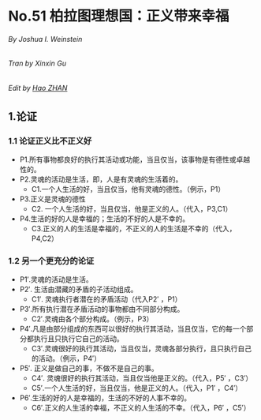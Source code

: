 # No.51 柏拉图理想国：正义带来幸福

###### By Joshua I. Weinstein

###### Tran by Xinxin Gu

###### Edit by [Hao ZHAN](https://github.com/zhanhao93)



## 1.论证

### 1.1 论证正义比不正义好

- P1.所有事物都良好的执行其活动或功能，当且仅当，该事物是有德性或卓越性的。
- P2.灵魂的活动是生活，即，人是有灵魂的生活着的。
  - C1.一个人生活的好，当且仅当，他有灵魂的德性。（例示，P1）
- P3.正义是灵魂的德性
  - C2. 一个人生活的好，当且仅当，他是正义的人。（代入，P3,C1） 
- P4.生活的好的人是幸福的；生活的不好的人是不幸的。
  - C3.正义的人的生活是幸福的，不正义的人的生活是不幸的（代入，P4,C2）

### 1.2 另一个更充分的论证

- P1′.灵魂的活动是生活。
- P2′. 生活由潜藏的矛盾的子活动组成。
  - C1′. 灵魂执行者潜在的矛盾活动（代入P2′ ，P1）
- P3′.所有执行潜在矛盾活动的事物都由不同部分构成。
  - C2′.灵魂由各个部分构成。（例示，P3）
- P4′.凡是由部分组成的东西可以很好的执行其活动，当且仅当，它的每一个部分都执行且只执行它自己的活动。 
  - C3′.灵魂很好的执行其活动，当且仅当，灵魂各部分执行，且只执行自己的活动。（例示，P4′）
- P5′. 正义是做自己的事，不做不是自己的事。
  - C4′. 灵魂很好的执行其活动，当且仅当他是正义的。（代入，P5′ ，C3′）
  - C5′.一个人生活的好，当且仅当，他是正义的人。（代入，P1′ ，C4′）
- P6′.生活的好的人是幸福的，生活的不好的人事不幸的。
  - C6′.正义的人生活的幸福，不正义的人生活的不幸。（代入，P6′ ，C5′）